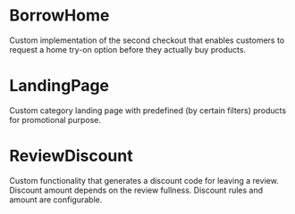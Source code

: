 # BorrowHome

Custom implementation of the second checkout that enables customers to request a home try-on option before they actually buy products. 

# LandingPage

Сustom category landing page with predefined (by certain filters) products for promotional purpose.

# ReviewDiscount

Custom functionality that generates a discount code for leaving a review. Discount amount depends on the review fullness. Discount rules and amount are configurable.